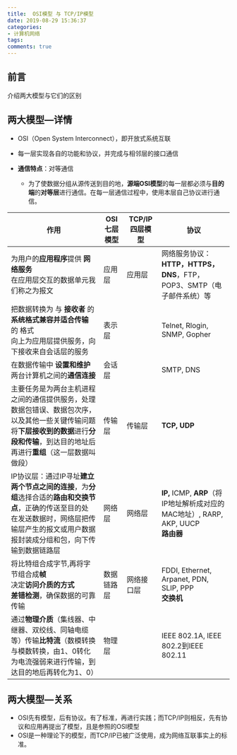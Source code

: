 ```yaml
---
title:  OSI模型 与 TCP/IP模型
date: 2019-08-29 15:36:37
categories:
- 计算机网络
tags:
comments: true
---
```




## 前言

介绍两大模型与它们的区别

<!-- more -->



## 两大模型—详情

- OSI（Open System Interconnect），即开放式系统互联

- 每一层实现各自的功能和协议，并完成与相邻层的接口通信
- **通信特点**：对等通信      
  - 为了使数据分组从源传送到目的地，**源端OSI模型**的每一层都必须与**目的端**的**对等层**进行通信。在每一层通信过程中，使用本层自己协议进行通信。

| 作用                                                         | OSI七层模型 | TCP/IP四层模型 | 协议                                                         |
| ------------------------------------------------------------ | ----------- | -------------- | ------------------------------------------------------------ |
| 为用户的**应用程序**提供 **网络服务**<br />在应用层交互的数据单元我们称之为报文 | 应用层      | 应用层         | 网络服务协议：**HTTP，HTTPS，DNS**，FTP，POP3、SMTP（电子邮件系统）等 |
| 把数据转换为 与 **接收者** 的 **系统格式兼容并适合传输** 的 格式<br />向上为应用层提供服务，向下接收来自会话层的服务 | 表示层      |                | Telnet, Rlogin, SNMP, Gopher                                 |
| 在数据传输中 **设置和维护** 两台计算机之间的**通信连接**     | 会话层      |                | SMTP, DNS                                                    |
| 主要任务是为两台主机进程之间的通信提供服务，处理数据包错误、数据包次序，以及其他一些关键传输问题<br />将**下层接收到的数据**进行**分段和传输**，到达目的地址后再进行**重组**（这一层数据叫做段） | 传输层      | 传输层         | **TCP, UDP**                                                 |
| IP协议层：通过IP寻址**建立两个节点之间的连接**，为**分组**选择合适的**路由和交换节点**，正确的传送至目的处<br />在发送数据时，网络层把传输层产生的报文或用户数据报封装成分组和包，向下传输到数据链路层 | 网络层      | 网络层         | **IP,** ICMP, **ARP**（将IP地址解析成对应的MAC地址）, RARP, AKP, UUCP<br />**路由器** |
| 将比特组合成字节,再将字节组合成**帧**<br />决定**访问介质的方式**<br />**差错检测**，确保数据的可靠传输 | 数据链路层  | 网络接口层     | FDDI, Ethernet, Arpanet, PDN, SLIP, PPP<br />**交换机**      |
| 通过**物理介质**（集线器、中继器、双绞线、同轴电缆等）传输**比特流**（数模转换与模数转换，由1、0转化为电流强弱来进行传输，到达目的地后再转化为1、0） | 物理层      |                | IEEE 802.1A, IEEE 802.2到IEEE 802.11                         |



## 两大模型—关系

- OSI先有模型，后有协议。有了标准，再进行实践；而TCP/IP则相反，先有协议和应用再提出了模型，且是参照的OSI模型
- OSI是一种理论下的模型，而TCP/IP已被广泛使用，成为网络互联事实上的标准。

